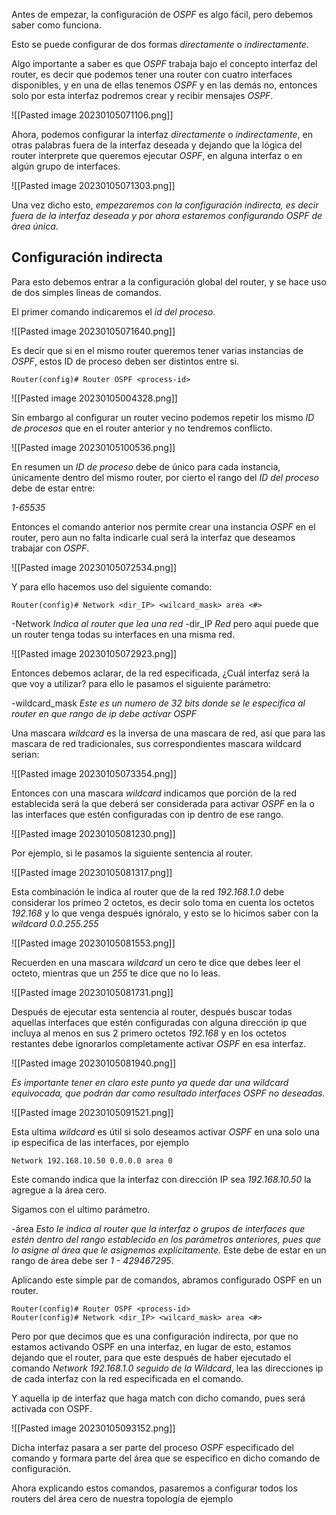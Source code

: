 Antes de empezar, la configuración de *OSPF* es algo fácil, pero debemos saber como funciona.

Esto se puede configurar de dos formas *directamente* o *indirectamente*.

Algo importante a saber es que *OSPF* trabaja bajo el concepto interfaz del router, es decir que podemos tener una router con cuatro interfaces disponibles, y en una de ellas tenemos *OSPF* y en las demás no, entonces solo por esta interfaz podremos crear y recibir mensajes *OSPF*.

![[Pasted image 20230105071106.png]]

Ahora, podemos configurar la interfaz *directamente* o *indirectamente*, en otras palabras fuera de la interfaz deseada y dejando que la lógica del router interprete que queremos ejecutar *OSPF*, en alguna interfaz o en algún grupo de interfaces.

![[Pasted image 20230105071303.png]]

Una vez dicho esto, *empezaremos con la configuración indirecta, es decir fuera de la interfaz deseada y por ahora estaremos configurando OSPF de área única*.


## Configuración indirecta

Para esto debemos entrar a la configuración global del router, y se hace uso de dos simples líneas de comandos.

El primer comando indicaremos el *id del proceso*.

![[Pasted image 20230105071640.png]]

Es decir que si en el mismo router queremos tener varias instancias de *OSPF*, estos ID de proceso deben ser distintos entre si.

	Router(config)# Router OSPF <process-id>

![[Pasted image 20230105004328.png]]

Sin embargo al configurar un router vecino podemos repetir los mismo *ID de procesos* que en el router anterior y no tendremos conflicto.

![[Pasted image 20230105100536.png]]

En resumen un *ID de proceso* debe de único para cada instancia, únicamente dentro del mismo router, por cierto el rango del *ID del proceso* debe de estar entre:

*1-65535*

Entonces el comando anterior nos permite crear una instancia *OSPF* en el router, pero aun no falta indicarle cual será la interfaz que deseamos trabajar con *OSPF*.

![[Pasted image 20230105072534.png]]

Y para ello hacemos uso del siguiente comando:

	Router(config)# Network <dir_IP> <wilcard_mask> area <#>

-Network *Indica al router que lea una red*
-dir_IP *Red* pero aquí puede que un router tenga todas su interfaces en una misma red.

![[Pasted image 20230105072923.png]]

Entonces debemos aclarar, de la red especificada, ¿Cuál interfaz será la que voy a utilizar? para ello le pasamos el siguiente parámetro:

-wildcard_mask *Este es un numero de 32 bits donde se le especifica al router en que rango de ip debe activar OSPF*

Una mascara *wildcard* es la inversa de una mascara de red, así que para las mascara de red tradicionales, sus correspondientes mascara wildcard serian:

![[Pasted image 20230105073354.png]]

Entonces con una mascara *wildcard* indicamos que porción de la red establecida será la que deberá ser considerada para activar *OSPF* en la o las interfaces que estén configuradas con ip dentro de ese rango.

![[Pasted image 20230105081230.png]]

Por ejemplo, si le pasamos la siguiente sentencia al router.

![[Pasted image 20230105081317.png]]

Esta combinación le indica al router que de la red *192.168.1.0* debe considerar los primeo 2 octetos, es decir solo toma en cuenta los octetos *192.168* y lo que venga después ignóralo, y esto se lo hicimos saber con la *wildcard 0.0.255.255*

![[Pasted image 20230105081553.png]]

Recuerden en una mascara *wildcard* un cero te dice que debes leer el octeto, mientras que un *255* te dice que no lo leas.

![[Pasted image 20230105081731.png]]

Después de ejecutar esta sentencia al router, después buscar todas aquellas interfaces que estén configuradas con alguna dirección ip que incluya al menos en sus 2 primero octetos *192.168* y en los octetos restantes debe ignorarlos completamente activar *OSPF* en esa interfaz.

![[Pasted image 20230105081940.png]]

*Es importante tener en claro este punto ya quede dar una wildcard equivocada, que podrán dar como resultado interfaces OSPF no deseadas.*

![[Pasted image 20230105091521.png]]

Esta ultima *wildcard* es útil si solo deseamos activar *OSPF* en una solo una ip especifica de las interfaces, por ejemplo

	Network 192.168.10.50 0.0.0.0 area 0

Este comando indica que la interfaz con dirección IP sea *192.168.10.50* la agregue a la área cero.

Sigamos con el ultimo parámetro.

-área *Esto le indica al router que la interfaz o grupos de interfaces que estén dentro del rango establecido en los parámetros anteriores, pues que lo asigne al área que le asignemos explícitamente.*
Este debe de estar en un rango de área debe ser *1 - 429467295*.

Aplicando este simple par de comandos, abramos configurado OSPF en un router.

	Router(config)# Router OSPF <process-id>
	Router(config)# Network <dir_IP> <wilcard_mask> area <#>

Pero por que decimos que es una configuración indirecta, por que no estamos activando OSPF en una interfaz, en lugar de esto, estamos dejando que el router, para que este después de haber ejecutado el comando *Network 192.168.1.0 seguido de la Wildcard*, lea las direcciones ip de cada interfaz con la red especificada en el comando.

Y aquella ip de interfaz que haga match con dicho comando, pues será activada con OSPF.

![[Pasted image 20230105093152.png]]


Dicha interfaz pasara a ser parte del proceso *OSPF* especificado del comando y formara parte del área que se especifico en dicho comando de configuración.

Ahora explicando estos comandos, pasaremos a configurar todos los routers del área cero de nuestra topología de ejemplo